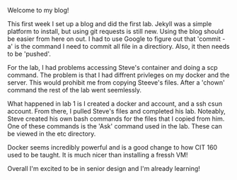 Welcome to my blog!

This first week I set up a blog and did the first lab. Jekyll was a simple platform to install, but using git requests is still new. Using the blog should be easier from here on out. I had to use Google to figure out that 'commit -a' is the command I need to commit all file in a directiory. Also, it then needs to be 'pushed'. 

For the lab, I had problems accessing Steve's container and doing a scp command. The problem is that I had diffrent privleges on my docker and the server. This would prohibit me from copying Steeve's files. After a 'chown' command the rest of the lab went seemlessly.

What happened in lab 1 is I created a docker and account, and a ssh csun account. From there, I pulled Steve's files and completed his lab. Noteably, Steve created his own bash commands for the files that I copied from him. One of these commands is the 'Ask' command used in the lab. These can be viewed in the etc directory.

Docker seems incredibly powerful and is a good change to how CIT 160 used to be taught. It is much nicer than installing a fressh VM! 

Overall I'm excited to be in senior design and I'm already learning!

[jekyll-docs]: https://jekyllrb.com/docs/home
[jekyll-gh]:   https://github.com/jekyll/jekyll
[jekyll-talk]: https://talk.jekyllrb.com/
